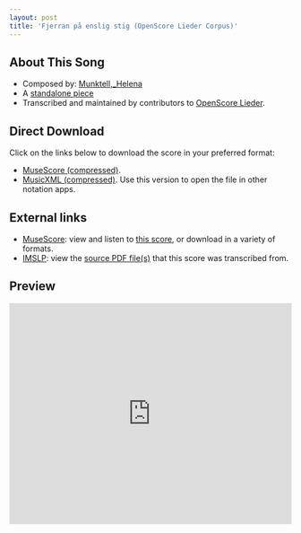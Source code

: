 ```yaml
---
layout: post
title: 'Fjerran på enslig stig (OpenScore Lieder Corpus)'
---
```


## About This Song

- Composed by: [Munktell,_Helena](https://fourscoreandmore.org/openscore/lieder/Munktell,_Helena)
- A [standalone piece](https://fourscoreandmore.org/openscore/lieder/Munktell,_Helena/_)
- Transcribed and maintained by contributors to [OpenScore Lieder].

[OpenScore Lieder]: https://musescore.com/openscore-lieder-corpus

## Direct Download

Click on the links below to download the score in your preferred format:
- [MuseScore (compressed)](https://github.com/openscore/lieder/blob/main/scores/Munktell,_Helena/_/Fjerran_på_enslig_stig/lc6652350.mscz?raw=true).
- [MusicXML (compressed)](https://github.com/openscore/lieder/blob/main/scores/Munktell,_Helena/_/Fjerran_på_enslig_stig/lc6652350.mxl?raw=true). Use this version to open the file in other notation apps.

## External links

- [MuseScore]: view and listen to [this score][MuseScore], or download in a variety of formats.
- [IMSLP]: view the [source PDF file(s)][IMSLP] that this score was transcribed from.

[MuseScore]: https://musescore.com/score/6652350
[IMSLP]: https://imslp.org/wiki/Special:ReverseLookup/434320 

## Preview

<iframe width="100%" height="394" src="https://musescore.com/openscore-lieder-corpus/scores/6652350/embed" frameborder="0" allowfullscreen allow="autoplay; fullscreen"></iframe>
